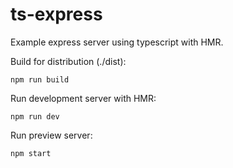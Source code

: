 # ts-express
Example express server using typescript with HMR.

Build for distribution (./dist):
```
npm run build
```

Run development server with HMR:

```
npm run dev
```

Run preview server:

```
npm start
```